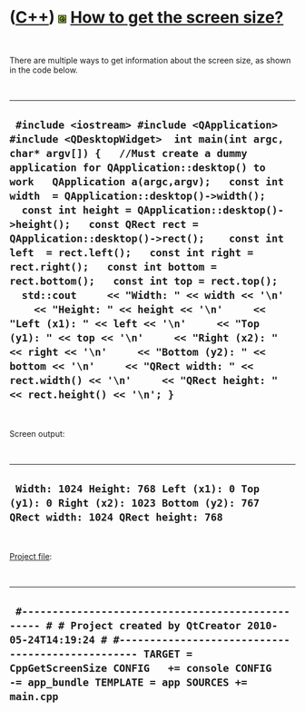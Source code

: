 



 

 

 

 

 

([C++](Cpp.md)) ![Qt](PicQt.png) [How to get the screen size?](CppQtGetScreenSize.md)
=======================================================================================

 

There are multiple ways to get information about the screen size, as
shown in the code below.

 

  ----------------------------------------------------------------------------------------------------------------------------------------------------------------------------------------------------------------------------------------------------------------------------------------------------------------------------------------------------------------------------------------------------------------------------------------------------------------------------------------------------------------------------------------------------------------------------------------------------------------------------------------------------------------------------------------------------------------------------------------------------------------------------------------------------------------------------------------------------------------------------
  ` #include <iostream> #include <QApplication> #include <QDesktopWidget>  int main(int argc, char* argv[]) {   //Must create a dummy application for QApplication::desktop() to work   QApplication a(argc,argv);   const int width  = QApplication::desktop()->width();   const int height = QApplication::desktop()->height();   const QRect rect = QApplication::desktop()->rect();    const int left  = rect.left();   const int right = rect.right();   const int bottom = rect.bottom();   const int top = rect.top();    std::cout     << "Width: " << width << '\n'     << "Height: " << height << '\n'     << "Left (x1): " << left << '\n'     << "Top (y1): " << top << '\n'     << "Right (x2): " << right << '\n'     << "Bottom (y2): " << bottom << '\n'     << "QRect width: " << rect.width() << '\n'     << "QRect height: " << rect.height() << '\n'; }`
  ----------------------------------------------------------------------------------------------------------------------------------------------------------------------------------------------------------------------------------------------------------------------------------------------------------------------------------------------------------------------------------------------------------------------------------------------------------------------------------------------------------------------------------------------------------------------------------------------------------------------------------------------------------------------------------------------------------------------------------------------------------------------------------------------------------------------------------------------------------------------------

 

Screen output:

 

  ---------------------------------------------------------------------------------------------------------------------------
  ` Width: 1024 Height: 768 Left (x1): 0 Top (y1): 0 Right (x2): 1023 Bottom (y2): 767 QRect width: 1024 QRect height: 768`
  ---------------------------------------------------------------------------------------------------------------------------

 

[Project file](CppQtProjectFile.md):

 

  -------------------------------------------------------------------------------------------------------------------------------------------------------------------------------------------------------------------------------------------------------------------------
  ` #------------------------------------------------- # # Project created by QtCreator 2010-05-24T14:19:24 # #------------------------------------------------- TARGET = CppGetScreenSize CONFIG   += console CONFIG   -= app_bundle TEMPLATE = app SOURCES += main.cpp`
  -------------------------------------------------------------------------------------------------------------------------------------------------------------------------------------------------------------------------------------------------------------------------

 

 

 

 

 





 



